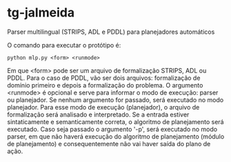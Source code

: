 # tg-jalmeida
Parser multilingual (STRIPS, ADL e PDDL) para planejadores automáticos

O comando para executar o protótipo é:

    python mlp.py <form> <runmode>

Em que \<form\> pode ser um arquivo de formalização STRIPS, ADL ou PDDL. Para o caso de PDDL, vão ser dois arquivos: formalização de domínio primeiro e depois a formalização do problema. O argumento \<runmode\> é opcional e serve para informar o modo de execução: parser ou planejador. Se nenhum argumento for passado, será executado no modo planejador. Para esse modo de execução (planejador), o arquivo de formalização será analisado e interpretado. Se a entrada estiver sintaticamente e semanticamente correta, o algoritmo de planejamento será executado. Caso seja passado o argumento '-p', será executado no modo parser, em que não haverá execução do algoritmo de planejamento (módulo de planejamento) e consequentemente não vai haver saída do plano de ação.
